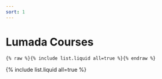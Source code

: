 ```yaml
---
sort: 1
---
```


# Lumada Courses

```
{% raw %}{% include list.liquid all=true %}{% endraw %}
```

{% include list.liquid all=true %}
